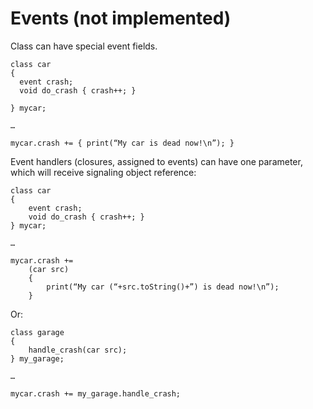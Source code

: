 # Events (not implemented)

Class can have special event fields.

```
class car 
{
  event crash;
  void do_crash { crash++; }

} mycar;

…

mycar.crash += { print(“My car is dead now!\n”); }
```

Event handlers (closures, assigned to events) can have one parameter, which will receive signaling object reference:

```
class car 
{
    event crash;
    void do_crash { crash++; }
} mycar;

…

mycar.crash += 
    (car src) 
    { 
        print(“My car (“+src.toString()+”) is dead now!\n”); 
    }
```

Or:

```
class garage
{
    handle_crash(car src);
} my_garage;

…

mycar.crash += my_garage.handle_crash;
```

